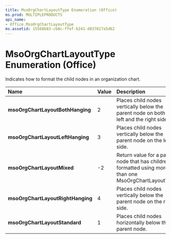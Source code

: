 ```yaml
---
title: MsoOrgChartLayoutType Enumeration (Office)
ms.prod: MULTIPLEPRODUCTS
api_name:
- Office.MsoOrgChartLayoutType
ms.assetid: 15568b83-cb8c-ffef-b241-d837817a5d62
---
```



# MsoOrgChartLayoutType Enumeration (Office)

Indicates how to format the child nodes in an organization chart.



|**Name**|**Value**|**Description**|
|:-----|:-----|:-----|
|**msoOrgChartLayoutBothHanging**|2|Places child nodes vertically below the parent node on both the left and the right side.|
|**msoOrgChartLayoutLeftHanging**|3|Places child nodes vertically below the parent node on the left side.|
|**msoOrgChartLayoutMixed**|-2|Return value for a parent node that has children formatted using more than one MsoOrgChartLayoutType.|
|**msoOrgChartLayoutRightHanging**|4|Places child nodes vertically below the parent node on the right side.|
|**msoOrgChartLayoutStandard**|1|Places child nodes horizontally below the parent node.|

